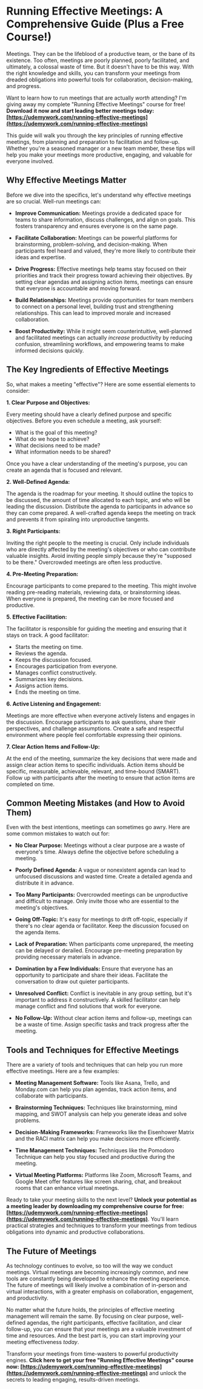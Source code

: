 # Running Effective Meetings: A Comprehensive Guide (Plus a Free Course!)

Meetings. They can be the lifeblood of a productive team, or the bane of its existence. Too often, meetings are poorly planned, poorly facilitated, and ultimately, a colossal waste of time. But it doesn't have to be this way. With the right knowledge and skills, you can transform your meetings from dreaded obligations into powerful tools for collaboration, decision-making, and progress.

Want to learn how to run meetings that are actually *worth* attending? I'm giving away my complete "Running Effective Meetings" course for free! **Download it now and start leading better meetings today: [https://udemywork.com/running-effective-meetings](https://udemywork.com/running-effective-meetings)**

This guide will walk you through the key principles of running effective meetings, from planning and preparation to facilitation and follow-up. Whether you're a seasoned manager or a new team member, these tips will help you make your meetings more productive, engaging, and valuable for everyone involved.

## Why Effective Meetings Matter

Before we dive into the specifics, let's understand why effective meetings are so crucial. Well-run meetings can:

*   **Improve Communication:** Meetings provide a dedicated space for teams to share information, discuss challenges, and align on goals. This fosters transparency and ensures everyone is on the same page.

*   **Facilitate Collaboration:** Meetings can be powerful platforms for brainstorming, problem-solving, and decision-making. When participants feel heard and valued, they're more likely to contribute their ideas and expertise.

*   **Drive Progress:** Effective meetings help teams stay focused on their priorities and track their progress toward achieving their objectives. By setting clear agendas and assigning action items, meetings can ensure that everyone is accountable and moving forward.

*   **Build Relationships:** Meetings provide opportunities for team members to connect on a personal level, building trust and strengthening relationships. This can lead to improved morale and increased collaboration.

*   **Boost Productivity:** While it might seem counterintuitive, well-planned and facilitated meetings can actually *increase* productivity by reducing confusion, streamlining workflows, and empowering teams to make informed decisions quickly.

## The Key Ingredients of Effective Meetings

So, what makes a meeting "effective"? Here are some essential elements to consider:

**1. Clear Purpose and Objectives:**

Every meeting should have a clearly defined purpose and specific objectives. Before you even schedule a meeting, ask yourself:

*   What is the goal of this meeting?
*   What do we hope to achieve?
*   What decisions need to be made?
*   What information needs to be shared?

Once you have a clear understanding of the meeting's purpose, you can create an agenda that is focused and relevant.

**2. Well-Defined Agenda:**

The agenda is the roadmap for your meeting. It should outline the topics to be discussed, the amount of time allocated to each topic, and who will be leading the discussion. Distribute the agenda to participants in advance so they can come prepared. A well-crafted agenda keeps the meeting on track and prevents it from spiraling into unproductive tangents.

**3. Right Participants:**

Inviting the right people to the meeting is crucial. Only include individuals who are directly affected by the meeting's objectives or who can contribute valuable insights. Avoid inviting people simply because they're "supposed to be there." Overcrowded meetings are often less productive.

**4. Pre-Meeting Preparation:**

Encourage participants to come prepared to the meeting. This might involve reading pre-reading materials, reviewing data, or brainstorming ideas. When everyone is prepared, the meeting can be more focused and productive.

**5. Effective Facilitation:**

The facilitator is responsible for guiding the meeting and ensuring that it stays on track. A good facilitator:

*   Starts the meeting on time.
*   Reviews the agenda.
*   Keeps the discussion focused.
*   Encourages participation from everyone.
*   Manages conflict constructively.
*   Summarizes key decisions.
*   Assigns action items.
*   Ends the meeting on time.

**6. Active Listening and Engagement:**

Meetings are more effective when everyone actively listens and engages in the discussion. Encourage participants to ask questions, share their perspectives, and challenge assumptions. Create a safe and respectful environment where people feel comfortable expressing their opinions.

**7. Clear Action Items and Follow-Up:**

At the end of the meeting, summarize the key decisions that were made and assign clear action items to specific individuals. Action items should be specific, measurable, achievable, relevant, and time-bound (SMART). Follow up with participants after the meeting to ensure that action items are completed on time.

## Common Meeting Mistakes (and How to Avoid Them)

Even with the best intentions, meetings can sometimes go awry. Here are some common mistakes to watch out for:

*   **No Clear Purpose:** Meetings without a clear purpose are a waste of everyone's time. Always define the objective before scheduling a meeting.

*   **Poorly Defined Agenda:** A vague or nonexistent agenda can lead to unfocused discussions and wasted time. Create a detailed agenda and distribute it in advance.

*   **Too Many Participants:** Overcrowded meetings can be unproductive and difficult to manage. Only invite those who are essential to the meeting's objectives.

*   **Going Off-Topic:** It's easy for meetings to drift off-topic, especially if there's no clear agenda or facilitator. Keep the discussion focused on the agenda items.

*   **Lack of Preparation:** When participants come unprepared, the meeting can be delayed or derailed. Encourage pre-meeting preparation by providing necessary materials in advance.

*   **Domination by a Few Individuals:** Ensure that everyone has an opportunity to participate and share their ideas. Facilitate the conversation to draw out quieter participants.

*   **Unresolved Conflict:** Conflict is inevitable in any group setting, but it's important to address it constructively. A skilled facilitator can help manage conflict and find solutions that work for everyone.

*   **No Follow-Up:** Without clear action items and follow-up, meetings can be a waste of time. Assign specific tasks and track progress after the meeting.

## Tools and Techniques for Effective Meetings

There are a variety of tools and techniques that can help you run more effective meetings. Here are a few examples:

*   **Meeting Management Software:** Tools like Asana, Trello, and Monday.com can help you plan agendas, track action items, and collaborate with participants.

*   **Brainstorming Techniques:** Techniques like brainstorming, mind mapping, and SWOT analysis can help you generate ideas and solve problems.

*   **Decision-Making Frameworks:** Frameworks like the Eisenhower Matrix and the RACI matrix can help you make decisions more efficiently.

*   **Time Management Techniques:** Techniques like the Pomodoro Technique can help you stay focused and productive during the meeting.

*   **Virtual Meeting Platforms:** Platforms like Zoom, Microsoft Teams, and Google Meet offer features like screen sharing, chat, and breakout rooms that can enhance virtual meetings.

Ready to take your meeting skills to the next level? **Unlock your potential as a meeting leader by downloading my comprehensive course for free: [https://udemywork.com/running-effective-meetings](https://udemywork.com/running-effective-meetings)**. You'll learn practical strategies and techniques to transform your meetings from tedious obligations into dynamic and productive collaborations.

## The Future of Meetings

As technology continues to evolve, so too will the way we conduct meetings. Virtual meetings are becoming increasingly common, and new tools are constantly being developed to enhance the meeting experience. The future of meetings will likely involve a combination of in-person and virtual interactions, with a greater emphasis on collaboration, engagement, and productivity.

No matter what the future holds, the principles of effective meeting management will remain the same. By focusing on clear purpose, well-defined agendas, the right participants, effective facilitation, and clear follow-up, you can ensure that your meetings are a valuable investment of time and resources. And the best part is, you can start improving your meeting effectiveness *today*.

Transform your meetings from time-wasters to powerful productivity engines. **Click here to get your free "Running Effective Meetings" course now: [https://udemywork.com/running-effective-meetings](https://udemywork.com/running-effective-meetings)** and unlock the secrets to leading engaging, results-driven meetings.
